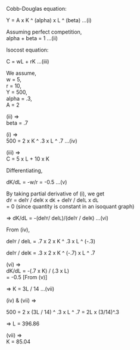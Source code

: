Cobb-Douglas equation:

Y = A x K ^ (alpha) x L ^ (beta) ...(i)

Assuming perfect competition,  
alpha + beta = 1 ...(ii)

Isocost equation:

C = wL + rK ...(iii)

We assume,  
w = 5,  
r = 10,  
Y = 500,  
alpha = .3,  
A = 2

(ii) =>  
beta = .7

(i) =>  
500 = 2 x K ^ .3 x L ^ .7 ...(iv)

(iii) =>  
C = 5 x L + 10 x K

Differentiating,

dK/dL = -w/r = -0.5 ...(v)

By taking partial derivative of (i), we get  
d`Y` = del`Y` / del`K` x d`K` + del`Y` / del`L` x d`L`  
 = 0 (since quantity is constant in an isoquant graph)

=> dK/dL = -(del`Y`/ del`L`)/(del`Y` / del`K`) ...(vi)

From (iv),

del`Y` / del`L` = .7 x 2 x K ^ .3 x L ^ (-.3)

del`Y` / del`K` = .3 x 2 x K ^ (-.7) x L ^ .7

(vi) =>  
dK/dL = -(.7 x K) / (.3 x L)  
= -0.5 [From (v)]

=> K = 3L / 14 ...(vii)

(iv) & (vii) =>

500 = 2 x (3L / 14) ^ .3 x L ^ .7 = 2L x (3/14)^.3

=> L = 396.86

(vii) =>  
K = 85.04
